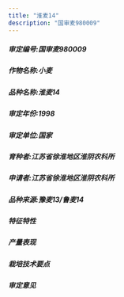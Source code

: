 ```yaml
---
title: "淮麦14"
description: "国审麦980009"
---
```

##### 审定编号:国审麦980009

##### 作物名称:小麦

##### 品种名称:淮麦14

##### 审定年份:1998

##### 审定单位:国家

##### 育种者:江苏省徐淮地区淮阴农科所

##### 申请者:江苏省徐淮地区淮阴农科所

##### 品种来源:豫麦13/鲁麦14

##### 特征特性


##### 产量表现


##### 栽培技术要点


##### 审定意见

